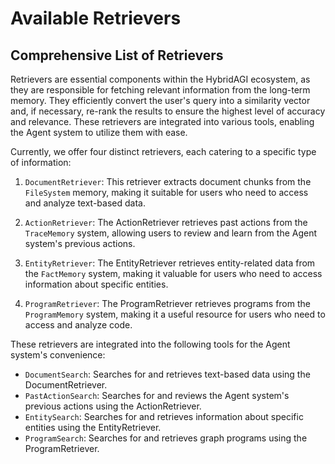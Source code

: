 # Available Retrievers

## Comprehensive List of Retrievers

Retrievers are essential components within the HybridAGI ecosystem, as they are responsible for fetching relevant information from the long-term memory. They efficiently convert the user's query into a similarity vector and, if necessary, re-rank the results to ensure the highest level of accuracy and relevance. These retrievers are integrated into various tools, enabling the Agent system to utilize them with ease.

Currently, we offer four distinct retrievers, each catering to a specific type of information:

1. `DocumentRetriever`: This retriever extracts document chunks from the `FileSystem` memory, making it suitable for users who need to access and analyze text-based data.

2. `ActionRetriever`: The ActionRetriever retrieves past actions from the `TraceMemory` system, allowing users to review and learn from the Agent system's previous actions.

3. `EntityRetriever`: The EntityRetriever retrieves entity-related data from the `FactMemory` system, making it valuable for users who need to access information about specific entities.

4. `ProgramRetriever`: The ProgramRetriever retrieves programs from the `ProgramMemory` system, making it a useful resource for users who need to access and analyze code.

These retrievers are integrated into the following tools for the Agent system's convenience:

- `DocumentSearch`: Searches for and retrieves text-based data using the DocumentRetriever.
- `PastActionSearch`: Searches for and reviews the Agent system's previous actions using the ActionRetriever.
- `EntitySearch`: Searches for and retrieves information about specific entities using the EntityRetriever.
- `ProgramSearch`: Searches for and retrieves graph programs using the ProgramRetriever.